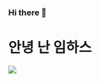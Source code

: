 ### Hi there 👋

<!--
**Im-hass/Im-hass** is a ✨ _special_ ✨ repository because its `README.md` (this file) appears on your GitHub profile.

Here are some ideas to get you started:

- 🔭 I’m currently working on ...
- 🌱 I’m currently learning ...
- 👯 I’m looking to collaborate on ...
- 🤔 I’m looking for help with ...
- 💬 Ask me about ...
- 📫 How to reach me: ...
- 😄 Pronouns: ...
- ⚡ Fun fact: ...
-->

# 안녕 난 임하스

<img src="https://img.shields.io/badge/React-61DAFB?style=flat-square&logo=React&logoColor=white"/></a>
